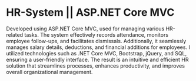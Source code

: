 # HR-System || ASP.NET Core MVC
Developed using ASP.NET Core MVC, used for managing various HR-related tasks. The system effectively
records attendance, monitors employee follow-ups, and facilitates dismissals. Additionally, it seamlessly manages salary details, deductions, and financial additions for employees.
I utilized technologies such as .NET Core MVC, Bootstrap, jQuery, and SQL, ensuring a user-friendly interface. The result is an intuitive and efficient HR solution that streamlines processes, enhances productivity, and improves overall organizational management.
